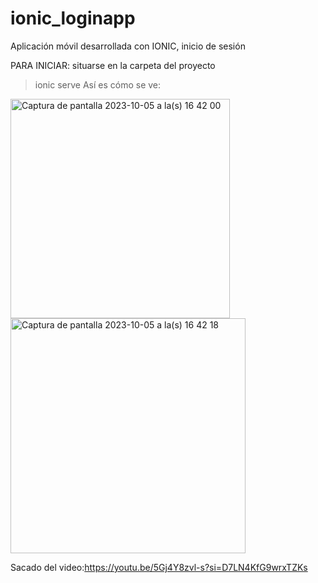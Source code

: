 # ionic_loginapp
Aplicación móvil desarrollada con IONIC, inicio de sesión

PARA INICIAR:
situarse en la carpeta del proyecto 
  >ionic serve
Así es cómo se ve:
<img width="351" alt="Captura de pantalla 2023-10-05 a la(s) 16 42 00" src="https://github.com/paodiazs/ionic_loginapp/assets/45045278/ba5cd4d4-a0b5-4a8f-aedb-c14352834164">
<img width="376" alt="Captura de pantalla 2023-10-05 a la(s) 16 42 18" src="https://github.com/paodiazs/ionic_loginapp/assets/45045278/86b6b65e-2535-4228-8bd3-4606996fd193">


Sacado del video:https://youtu.be/5Gj4Y8zvl-s?si=D7LN4KfG9wrxTZKs
